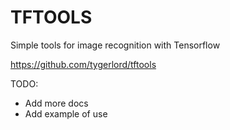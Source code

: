 # TFTOOLS

Simple tools for image recognition with Tensorflow


https://github.com/tygerlord/tftools


TODO:
- Add more docs
- Add example of use
